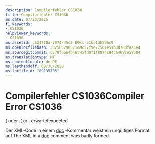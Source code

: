 ```yaml
---
description: Compilerfehler CS1036
title: Compilerfehler CS1036
ms.date: 07/20/2015
f1_keywords:
- CS1036
helpviewer_keywords:
- CS1036
ms.assetid: c624778a-2074-45d2-89cc-51be1db596c9
ms.openlocfilehash: 33256529857149c57f9e77501e51b3d78dfaa3e4
ms.sourcegitcommit: d579fb5e4b46745fd0f1f8874c94c6469ce58604
ms.translationtype: MT
ms.contentlocale: de-DE
ms.lasthandoff: 08/30/2020
ms.locfileid: "89135705"
---
```

# <a name="compiler-error-cs1036"></a><span data-ttu-id="e5c92-103">Compilerfehler CS1036</span><span class="sxs-lookup"><span data-stu-id="e5c92-103">Compiler Error CS1036</span></span>
<span data-ttu-id="e5c92-104">( oder .</span><span class="sxs-lookup"><span data-stu-id="e5c92-104">( or .</span></span> <span data-ttu-id="e5c92-105">erwartet</span><span class="sxs-lookup"><span data-stu-id="e5c92-105">expected</span></span>  
  
 <span data-ttu-id="e5c92-106">Der XML-Code in einem [doc](../language-reference/compiler-options/doc-compiler-option.md) -Kommentar weist ein ungültiges Format auf.</span><span class="sxs-lookup"><span data-stu-id="e5c92-106">The XML in a [doc](../language-reference/compiler-options/doc-compiler-option.md) comment was badly formed.</span></span>
